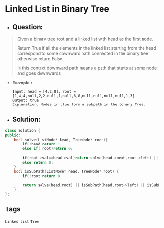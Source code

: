 # Linked List in Binary Tree
- ## Question:
>Given a binary tree root and a linked list with head as the first node. 
>
>Return True if all the elements in the linked list starting from the head correspond to some downward path connected in the binary tree otherwise return False.
>
>In this context downward path means a path that starts at some node and goes downwards.

- Example :

      Input: head = [4,2,8], root = [1,4,4,null,2,2,null,1,null,6,8,null,null,null,null,1,3]
      Output: true
      Explanation: Nodes in blue form a subpath in the binary Tree.
      
      
- ## Solution:
```cpp
class Solution {
public:
    bool solve(ListNode* head, TreeNode* root){
        if(!head)return 1;
        else if(!root)return 0;
        
        if(root->val==head->val)return solve(head->next,root->left) || solve(head->next,root->right);
        else return 0;
    }
    bool isSubPath(ListNode* head, TreeNode* root) {
        if(!root)return 0;
        
        return solve(head,root) || isSubPath(head,root->left) || isSubPath(head,root->right);
    }
};
```

## Tags
`Linked list` `Tree`
